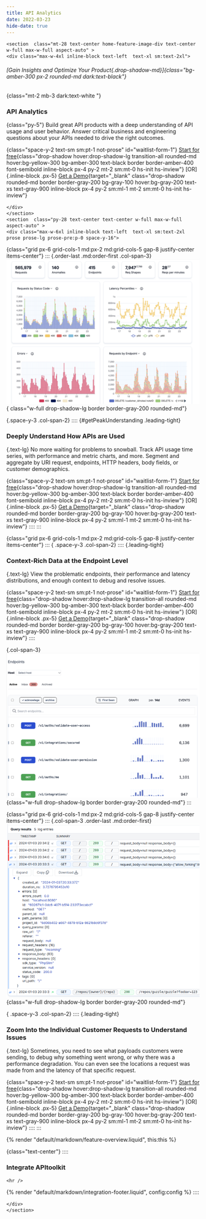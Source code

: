 ```yaml
---
title: API Analytics
date: 2022-03-23
hide-date: true
---
```


```=html
<section  class="mt-28 text-center home-feature-image-div text-center w-full max-w-full aspect-auto" >
<div class="max-w-4xl inline-block text-left  text-xl sm:text-2xl">
```

###### [*Gain Insights and Optimize Your Product*{.drop-shadow-md}]{class="bg-amber-300 px-2 rounded-md dark:text-black"}

{class="mt-2 mb-3 dark:text-white "}
### API Analytics

{class="py-5"}
Build great API products with a deep understanding of API usage and user behavior.
Answer critical business and engineering questions about your APIs needed to drive the right outcomes.

{class="space-y-2 text-sm sm:pt-1 not-prose" id="waitlist-form-1"}
[Start for free](https://app.apitoolkit.io){class="drop-shadow hover:drop-shadow-lg transition-all rounded-md hover:bg-yellow-300 bg-amber-300 text-black border border-amber-400 font-semibold inline-block px-4 py-2 mt-2 sm:mt-0 hs-init hs-inview"}
[OR]{.inline-block .px-5}
[Get a Demo](https://calendar.app.google/1a4HG5GZYv1sjjZG6){target="\_blank" class="drop-shadow rounded-md border border-gray-200 bg-gray-100 hover:bg-gray-200 text-xs text-gray-900 inline-block px-4 py-2 sm:ml-1 mt-2 sm:mt-0 hs-init hs-inview"}

```=html
</div>
</section>
<section  class="py-28 text-center text-center w-full max-w-full aspect-auto" >
<div class="max-w-6xl inline-block text-left  text-xl sm:text-2xl prose prose-lg prose-pre:p-0 space-y-16">
```

{class="grid px-6 grid-cols-1 md:px-2 md:grid-cols-5 gap-8 justify-center items-center"}
:::
{.order-last .md:order-first .col-span-3}
![APItoolkit Dashboard image](/assets/img/screenshots/analytics_zoomed.png){ class="w-full drop-shadow-lg border border-gray-200 rounded-md"}

{.space-y-3 .col-span-2}
::::
{#getPeakUnderstanding .leading-tight}
### Deeply Understand How APIs are Used

{.text-lg}
No more waiting for problems to snowball.
Track API usage time series, with performance and metric charts, and more.
Segment and aggregate by URI request, endpoints, HTTP headers, body fields, or customer demographics.

{class="space-y-2 text-sm sm:pt-1 not-prose" id="waitlist-form-1"}
[Start for free](https://app.apitoolkit.io){class="drop-shadow hover:drop-shadow-lg transition-all rounded-md hover:bg-yellow-300 bg-amber-300 text-black border border-amber-400 font-semibold inline-block px-4 py-2 mt-2 sm:mt-0 hs-init hs-inview"}
[OR]{.inline-block .px-5}
[Get a Demo](https://calendar.app.google/1a4HG5GZYv1sjjZG6){target="\_blank" class="drop-shadow rounded-md border border-gray-200 bg-gray-100 hover:bg-gray-200 text-xs text-gray-900 inline-block px-4 py-2 sm:ml-1 mt-2 sm:mt-0 hs-init hs-inview"}
::::
:::

{class="grid px-6 grid-cols-1 md:px-2 md:grid-cols-5 gap-8 justify-center items-center"}
:::
{ .space-y-3 .col-span-2}
::::
{.leading-tight}
### Context-Rich Data at the Endpoint Level

{.text-lg}
View the problematic endpoints, their performance and latency distributions, and enough context to debug and resolve issues.

{class="space-y-2 text-sm sm:pt-1 not-prose" id="waitlist-form-1"}
[Start for free](https://app.apitoolkit.io){class="drop-shadow hover:drop-shadow-lg transition-all rounded-md hover:bg-yellow-300 bg-amber-300 text-black border border-amber-400 font-semibold inline-block px-4 py-2 mt-2 sm:mt-0 hs-init hs-inview"}
[OR]{.inline-block .px-5}
[Get a Demo](https://calendar.app.google/1a4HG5GZYv1sjjZG6){target="\_blank" class="drop-shadow rounded-md border border-gray-200 bg-gray-100 hover:bg-gray-200 text-xs text-gray-900 inline-block px-4 py-2 sm:ml-1 mt-2 sm:mt-0 hs-init hs-inview"}
::::

{.col-span-3}
![APItoolkit endpoints](/assets/img/screenshots/endpointlist_zoomed.png){class="w-full drop-shadow-lg border border-gray-200 rounded-md"}
:::

{class="grid px-6 grid-cols-1 md:px-2 md:grid-cols-5 gap-8 justify-center items-center"}
:::
{.col-span-3 .order-last .md:order-first}
![APItoolkit Realtime logs](./realtime-logs.png){class="w-full drop-shadow-lg border border-gray-200 rounded-md"}

{ .space-y-3 .col-span-2}
::::
{.leading-tight}
### Zoom Into the Individual Customer Requests to Understand Issues

{.text-lg}
Sometimes, you need to see what payloads customers were sending, to debug why something went wrong, or why there was a performance degradation.
You can even see the locations a request was made from and the latency of that specific request.

{class="space-y-2 text-sm sm:pt-1 not-prose" id="waitlist-form-1"}
[Start for free](https://app.apitoolkit.io){class="drop-shadow hover:drop-shadow-lg transition-all rounded-md hover:bg-yellow-300 bg-amber-300 text-black border border-amber-400 font-semibold inline-block px-4 py-2 mt-2 sm:mt-0 hs-init hs-inview"}
[OR]{.inline-block .px-5}
[Get a Demo](https://calendar.app.google/1a4HG5GZYv1sjjZG6){target="\_blank" class="drop-shadow rounded-md border border-gray-200 bg-gray-100 hover:bg-gray-200 text-xs text-gray-900 inline-block px-4 py-2 sm:ml-1 mt-2 sm:mt-0 hs-init hs-inview"}
::::
:::

{% render "default/markdown/feature-overview.liquid", this:this %}

{class="text-center"}
::::
### Integrate APItoolkit

```=html
<hr />
```

{% render "default/markdown/integration-footer.liquid", config:config %}
::::

```=html
</div>
</section>
```